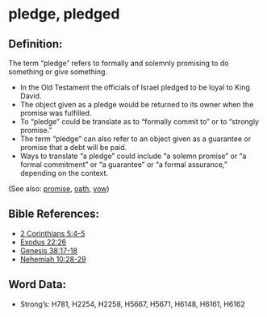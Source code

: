 # pledge, pledged

## Definition:

The term “pledge” refers to formally and solemnly promising to do something or give something.

* In the Old Testament the officials of Israel pledged to be loyal to King David.
* The object given as a pledge would be returned to its owner when the promise was fulfilled.
* To “pledge” could be translate as to “formally commit to” or to “strongly promise.”
* The term “pledge” can also refer to an object given as a guarantee or promise that a debt will be paid.
* Ways to translate “a pledge” could include “a solemn promise” or “a formal commitment” or “a guarantee” or “a formal assurance,” depending on the context.

(See also: [promise](../kt/promise.md), [oath](../other/oath.md), [vow](../kt/vow.md))

## Bible References:

* [2 Corinthians 5:4-5](rc://en/tn/help/2co/05/04)
* [Exodus 22:26](rc://en/tn/help/exo/22/26)
* [Genesis 38:17-18](rc://en/tn/help/gen/38/17)
* [Nehemiah 10:28-29](rc://en/tn/help/neh/10/28)

## Word Data:

* Strong’s: H781, H2254, H2258, H5667, H5671, H6148, H6161, H6162
